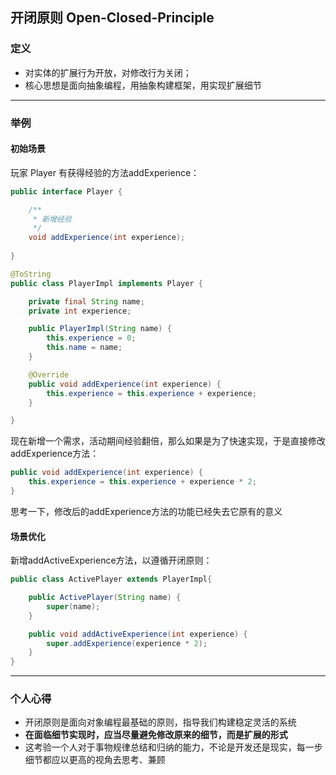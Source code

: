 ﻿## 开闭原则 Open-Closed-Principle

### 定义

- 对实体的扩展行为开放，对修改行为关闭；
- 核心思想是面向抽象编程，用抽象构建框架，用实现扩展细节

------
### 举例

#### 初始场景

玩家 Player 有获得经验的方法addExperience：

```java
public interface Player {

    /**
     * 新增经验
     */
    void addExperience(int experience);
    
}

@ToString
public class PlayerImpl implements Player {

    private final String name;
    private int experience;

    public PlayerImpl(String name) {
        this.experience = 0;
        this.name = name;
    }

    @Override
    public void addExperience(int experience) {
        this.experience = this.experience + experience;
    }

}
```

现在新增一个需求，活动期间经验翻倍，那么如果是为了快速实现，于是直接修改addExperience方法：

```java
public void addExperience(int experience) {
    this.experience = this.experience + experience * 2;
}
```

思考一下，修改后的addExperience方法的功能已经失去它原有的意义

#### 场景优化

新增addActiveExperience方法，以遵循开闭原则：

```java
public class ActivePlayer extends PlayerImpl{

    public ActivePlayer(String name) {
        super(name);
    }

    public void addActiveExperience(int experience) {
        super.addExperience(experience * 2);
    }
}
```



------

### 个人心得

- 开闭原则是面向对象编程最基础的原则，指导我们构建稳定灵活的系统
- **在面临细节实现时，应当尽量避免修改原来的细节，而是扩展的形式**
- 这考验一个人对于事物规律总结和归纳的能力，不论是开发还是现实，每一步细节都应以更高的视角去思考、兼顾




